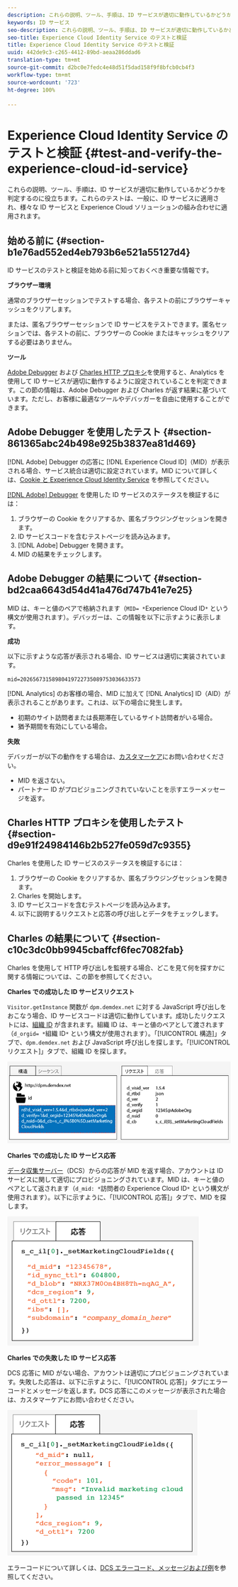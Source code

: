 ```yaml
---
description: これらの説明、ツール、手順は、ID サービスが適切に動作しているかどうかを判定するのに役立ちます。これらのテストは、一般に、ID サービスに適用され、様々な ID サービスと Experience Cloud ソリューションの組み合わせに適用されます。
keywords: ID サービス
seo-description: これらの説明、ツール、手順は、ID サービスが適切に動作しているかどうかを判定するのに役立ちます。これらのテストは、一般に、ID サービスに適用され、様々な ID サービスと Experience Cloud ソリューションの組み合わせに適用されます。
seo-title: Experience Cloud Identity Service のテストと検証
title: Experience Cloud Identity Service のテストと検証
uuid: 442de9c3-c265-4412-89bd-aeaa286ddad6
translation-type: tm+mt
source-git-commit: d2bc0e7fedc4e48d51f5dad158f9f8bfcb0cb4f3
workflow-type: tm+mt
source-wordcount: '723'
ht-degree: 100%

---
```



# Experience Cloud Identity Service のテストと検証 {#test-and-verify-the-experience-cloud-id-service}

これらの説明、ツール、手順は、ID サービスが適切に動作しているかどうかを判定するのに役立ちます。これらのテストは、一般に、ID サービスに適用され、様々な ID サービスと Experience Cloud ソリューションの組み合わせに適用されます。

## 始める前に {#section-b1e76ad552ed4eb793b6e521a55127d4}

ID サービスのテストと検証を始める前に知っておくべき重要な情報です。

**ブラウザー環境**

通常のブラウザーセッションでテストする場合、各テストの前にブラウザーキャッシュをクリアします。

または、匿名ブラウザーセッションで ID サービスをテストできます。匿名セッションでは、各テストの前に、ブラウザーの Cookie またはキャッシュをクリアする必要はありません。

**ツール**

[Adobe Debugger](https://docs.adobe.com/content/help/ja-JP/analytics/implementation/validate/debugger.html) および [Charles HTTP プロキシ](https://www.charlesproxy.com/)を使用すると、Analytics を使用して ID サービスが適切に動作するように設定されていることを判定できます。この節の情報は、Adobe Debugger および Charles が返す結果に基づいています。ただし、お客様に最適なツールやデバッガーを自由に使用することができます。

## Adobe Debugger を使用したテスト {#section-861365abc24b498e925b3837ea81d469}

[!DNL Adobe] Debugger の応答に [!DNL Experience Cloud ID]（MID）が表示される場合、サービス統合は適切に設定されています。MID について詳しくは、[Cookie と Experience Cloud Identity Service](../introduction/cookies.md) を参照してください。

[[!DNL Adobe] Debugger](https://docs.adobe.com/content/help/en/analytics/implementation/validate/debugger.html) を使用した ID サービスのステータスを検証するには：

1. ブラウザーの Cookie をクリアするか、匿名ブラウジングセッションを開きます。
1. ID サービスコードを含むテストページを読み込みます。
1. [!DNL Adobe] Debugger を開きます。
1. MID の結果をチェックします。

## Adobe Debugger の結果について {#section-bd2caa6643d54d41a476d747b41e7e25}

MID は、キーと値のペアで格納されます（`MID= *`Experience Cloud ID`*` という構文が使用されます）。デバッガーは、この情報を以下に示すように表示します。

**成功**

以下に示すような応答が表示される場合、ID サービスは適切に実装されています。

```
mid=20265673158980419722735089753036633573
```

[!DNL Analytics] のお客様の場合、MID に加えて [!DNL Analytics] ID（AID）が表示されることがあります。これは、以下の場合に発生します。

* 初期のサイト訪問者または長期滞在しているサイト訪問者がいる場合。
* 猶予期間を有効にしている場合。

**失敗**

デバッガーが以下の動作をする場合は、[カスタマーケア](https://helpx.adobe.com/jp/marketing-cloud/contact-support.html)にお問い合わせください。

* MID を返さない。
* パートナー ID がプロビジョニングされていないことを示すエラーメッセージを返す。

## Charles HTTP プロキシを使用したテスト {#section-d9e91f24984146b2b527fe059d7c9355}

Charles を使用した ID サービスのステータスを検証するには：

1. ブラウザーの Cookie をクリアするか、匿名ブラウジングセッションを開きます。
1. Charles を開始します。
1. ID サービスコードを含むテストページを読み込みます。
1. 以下に説明するリクエストと応答の呼び出しとデータをチェックします。

## Charles の結果について {#section-c10c3dc0bb9945cbaffcf6fec7082fab}

Charles を使用して HTTP 呼び出しを監視する場合、どこを見て何を探すかに関する情報については、この節を参照してください。

**Charles での成功した ID サービスリクエスト**

`Visitor.getInstance` 関数が `dpm.demdex.net` に対する JavaScript 呼び出しをおこなう場合、ID サービスコードは適切に動作しています。成功したリクエストには、[組織 ID](../reference/requirements.md#section-a02f537129a64ffbb690d5738d360c26) が含まれます。組織 ID は、キーと値のペアとして渡されます（`d_orgid= *`組織 ID`*` という構文が使用されます）。「[!UICONTROL 構造]」タブで、`dpm.demdex.net` および JavaScript 呼び出しを探します。「[!UICONTROL リクエスト]」タブで、組織 ID を探します。

![](assets/charles_request.png)

**Charles での成功した ID サービス応答**

[データ収集サーバー](https://docs.adobe.com/content/help/ja-JP/audience-manager/user-guide/reference/system-components/components-data-collection.html)（DCS）からの応答が MID を返す場合、アカウントは ID サービスに関して適切にプロビジョニングされています。MID は、キーと値のペアとして返されます（`d_mid: *`訪問者の Experience Cloud ID`*` という構文が使用されます）。以下に示すように、「[!UICONTROL 応答]」タブで、MID を探します。

![](assets/charles_response_success.png)

**Charles での失敗した ID サービス応答**

DCS 応答に MID がない場合、アカウントは適切にプロビジョニングされています。失敗した応答は、以下に示すように、「[!UICONTROL 応答]」タブにエラーコードとメッセージを返します。DCS 応答にこのメッセージが表示された場合は、カスタマーケアにお問い合わせください。

![](assets/charles_response_unsuccessful.png)

エラーコードについて詳しくは、[DCS エラーコード、メッセージおよび例](https://docs.adobe.com/content/help/ja-JP/audience-manager/user-guide/api-and-sdk-code/dcs/dcs-api-reference/dcs-error-codes.html)を参照してください。
